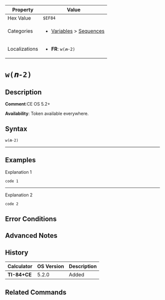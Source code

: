 | Property      | Value |
|---------------|-------|
| Hex Value     | `$EF84`|
| Categories    | <ul><li>[Variables](<../categories/Variables.md>) > [Sequences](<../categories/Variables.md#Sequences>)</li></ul> |
| Localizations | <ul><li><b>FR</b>: `w(𝒏-2)`</li></ul> |

# `w(𝒏-2)`

## Description


<b>Comment</b>:CE OS 5.2+

<b>Availability</b>: Token available everywhere.

## Syntax
`w(𝒏-2)`

<hr>

## Examples

Explanation 1
```ti-basic
code 1
```
---
Explanation 2
```ti-basic
code 2
```

## Error Conditions


## Advanced Notes


## History
| Calculator | OS Version | Description |
|------------|------------|-------------|
| <b>TI-84+CE</b> | 5.2.0 | Added |

## Related Commands

